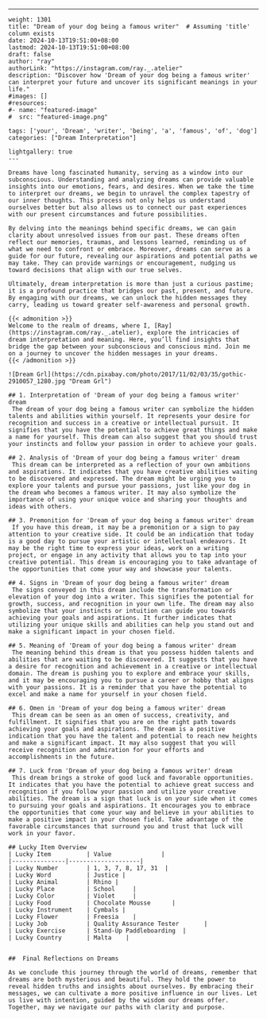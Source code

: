 ---
    weight: 1301
    title: "Dream of your dog being a famous writer"  # Assuming 'title' column exists
    date: 2024-10-13T19:51:00+08:00
    lastmod: 2024-10-13T19:51:00+08:00
    draft: false
    author: "ray"
    authorLink: "https://instagram.com/ray._.atelier"
    description: "Discover how 'Dream of your dog being a famous writer' can interpret your future and uncover its significant meanings in your life."
    #images: []
    #resources:
    #- name: "featured-image"
    #  src: "featured-image.png"
    
    tags: ['your', 'Dream', 'writer', 'being', 'a', 'famous', 'of', 'dog']
    categories: ["Dream Interpretation"]
    
    lightgallery: true
    ---
    
    Dreams have long fascinated humanity, serving as a window into our subconscious. Understanding and analyzing dreams can provide valuable insights into our emotions, fears, and desires. When we take the time to interpret our dreams, we begin to unravel the complex tapestry of our inner thoughts. This process not only helps us understand ourselves better but also allows us to connect our past experiences with our present circumstances and future possibilities.
    
    By delving into the meanings behind specific dreams, we can gain clarity about unresolved issues from our past. These dreams often reflect our memories, traumas, and lessons learned, reminding us of what we need to confront or embrace. Moreover, dreams can serve as a guide for our future, revealing our aspirations and potential paths we may take. They can provide warnings or encouragement, nudging us toward decisions that align with our true selves.
    
    Ultimately, dream interpretation is more than just a curious pastime; it is a profound practice that bridges our past, present, and future. By engaging with our dreams, we can unlock the hidden messages they carry, leading us toward greater self-awareness and personal growth.
    
    {{< admonition >}}
    Welcome to the realm of dreams, where I, [Ray](https://instagram.com/ray._.atelier), explore the intricacies of dream interpretation and meaning. Here, you’ll find insights that bridge the gap between your subconscious and conscious mind. Join me on a journey to uncover the hidden messages in your dreams.
    {{< /admonition >}}
    
    ![Dream Grl](https://cdn.pixabay.com/photo/2017/11/02/03/35/gothic-2910057_1280.jpg "Dream Grl")
    
    ## 1. Interpretation of 'Dream of your dog being a famous writer' dream
     The dream of your dog being a famous writer can symbolize the hidden talents and abilities within yourself. It represents your desire for recognition and success in a creative or intellectual pursuit. It signifies that you have the potential to achieve great things and make a name for yourself. This dream can also suggest that you should trust your instincts and follow your passion in order to achieve your goals.
    
    ## 2. Analysis of 'Dream of your dog being a famous writer' dream
     This dream can be interpreted as a reflection of your own ambitions and aspirations. It indicates that you have creative abilities waiting to be discovered and expressed. The dream might be urging you to explore your talents and pursue your passions, just like your dog in the dream who becomes a famous writer. It may also symbolize the importance of using your unique voice and sharing your thoughts and ideas with others.
    
    ## 3. Premonition for 'Dream of your dog being a famous writer' dream
     If you have this dream, it may be a premonition or a sign to pay attention to your creative side. It could be an indication that today is a good day to pursue your artistic or intellectual endeavors. It may be the right time to express your ideas, work on a writing project, or engage in any activity that allows you to tap into your creative potential. This dream is encouraging you to take advantage of the opportunities that come your way and showcase your talents.
    
    ## 4. Signs in 'Dream of your dog being a famous writer' dream
     The signs conveyed in this dream include the transformation or elevation of your dog into a writer. This signifies the potential for growth, success, and recognition in your own life. The dream may also symbolize that your instincts or intuition can guide you towards achieving your goals and aspirations. It further indicates that utilizing your unique skills and abilities can help you stand out and make a significant impact in your chosen field.
    
    ## 5. Meaning of 'Dream of your dog being a famous writer' dream
     The meaning behind this dream is that you possess hidden talents and abilities that are waiting to be discovered. It suggests that you have a desire for recognition and achievement in a creative or intellectual domain. The dream is pushing you to explore and embrace your skills, and it may be encouraging you to pursue a career or hobby that aligns with your passions. It is a reminder that you have the potential to excel and make a name for yourself in your chosen field.
    
    ## 6. Omen in 'Dream of your dog being a famous writer' dream
     This dream can be seen as an omen of success, creativity, and fulfillment. It signifies that you are on the right path towards achieving your goals and aspirations. The dream is a positive indication that you have the talent and potential to reach new heights and make a significant impact. It may also suggest that you will receive recognition and admiration for your efforts and accomplishments in the future.
    
    ## 7. Luck from 'Dream of your dog being a famous writer' dream
     This dream brings a stroke of good luck and favorable opportunities. It indicates that you have the potential to achieve great success and recognition if you follow your passion and utilize your creative abilities. The dream is a sign that luck is on your side when it comes to pursuing your goals and aspirations. It encourages you to embrace the opportunities that come your way and believe in your abilities to make a positive impact in your chosen field. Take advantage of the favorable circumstances that surround you and trust that luck will work in your favor.
    
    ## Lucky Item Overview
    | Lucky Item          | Value              |
    |---------------|--------------------|
    | Lucky Number        | 1, 3, 7, 8, 17, 31  |
    | Lucky Word          | Justice |
    | Lucky Animal        | Rhino |
    | Lucky Place         | School     |
    | Lucky Color         | Violet     |
    | Lucky Food          | Chocolate Mousse      |
    | Lucky Instrument    | Cymbals |
    | Lucky Flower        | Freesia    |
    | Lucky Job           | Quality Assurance Tester       |
    | Lucky Exercise      | Stand-Up Paddleboarding  |
    | Lucky Country       | Malta    |
    
    
    ##  Final Reflections on Dreams
    
    As we conclude this journey through the world of dreams, remember that dreams are both mysterious and beautiful. They hold the power to reveal hidden truths and insights about ourselves. By embracing their messages, we can cultivate a more positive influence in our lives. Let us live with intention, guided by the wisdom our dreams offer. Together, may we navigate our paths with clarity and purpose.
    